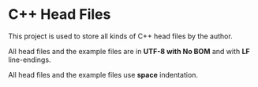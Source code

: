 # C++ Head Files

This project is used to store all kinds of C++ head files by the author. 

All head files and the example files are in **UTF-8 with No BOM** and with **LF** line-endings.

All head files and the example files use **space** indentation.
